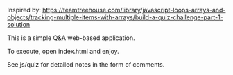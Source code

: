 Inspired by: https://teamtreehouse.com/library/javascript-loops-arrays-and-objects/tracking-multiple-items-with-arrays/build-a-quiz-challenge-part-1-solution

This is a simple Q&A web-based application.

To execute, open index.html and enjoy.

See js/quiz for detailed notes in the form of comments.